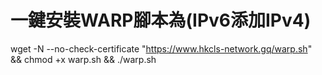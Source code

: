 # 一鍵安裝WARP腳本為(IPv6添加IPv4)
wget -N --no-check-certificate "https://www.hkcls-network.gq/warp.sh" && chmod +x warp.sh && ./warp.sh
